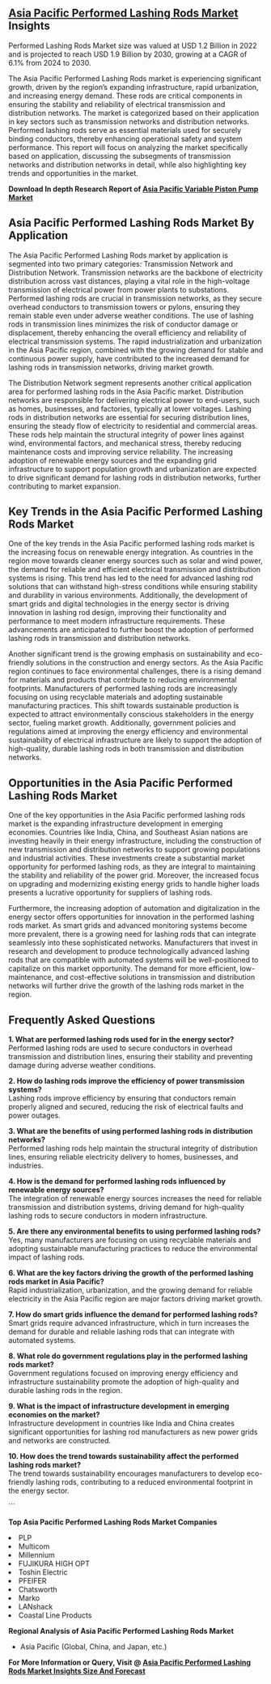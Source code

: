 <h2><a href="https://www.verifiedmarketreports.com/download-sample/?rid=372428&amp;utm_source=Github-Feb&amp;utm_medium=225" target="_blank">Asia Pacific Performed Lashing Rods Market</a> Insights</h2><p>Performed Lashing Rods Market size was valued at USD 1.2 Billion in 2022 and is projected to reach USD 1.9 Billion by 2030, growing at a CAGR of 6.1% from 2024 to 2030.</p><p><p>The Asia Pacific Performed Lashing Rods market is experiencing significant growth, driven by the region’s expanding infrastructure, rapid urbanization, and increasing energy demand. These rods are critical components in ensuring the stability and reliability of electrical transmission and distribution networks. The market is categorized based on their application in key sectors such as transmission networks and distribution networks. Performed lashing rods serve as essential materials used for securely binding conductors, thereby enhancing operational safety and system performance. This report will focus on analyzing the market specifically based on application, discussing the subsegments of transmission networks and distribution networks in detail, while also highlighting key trends and opportunities in the market. <br> <p><strong>Download In depth Research Report of <a href="https://www.verifiedmarketreports.com/download-sample/?rid=236118&amp;utm_source=Pulse-Dec&amp;utm_medium=225" target="_blank">Asia Pacific Variable Piston Pump Market</a></strong></p></p> <h2>Asia Pacific Performed Lashing Rods Market By Application</h2> <p>The Asia Pacific Performed Lashing Rods market by application is segmented into two primary categories: Transmission Network and Distribution Network. Transmission networks are the backbone of electricity distribution across vast distances, playing a vital role in the high-voltage transmission of electrical power from power plants to substations. Performed lashing rods are crucial in transmission networks, as they secure overhead conductors to transmission towers or pylons, ensuring they remain stable even under adverse weather conditions. The use of lashing rods in transmission lines minimizes the risk of conductor damage or displacement, thereby enhancing the overall efficiency and reliability of electrical transmission systems. The rapid industrialization and urbanization in the Asia Pacific region, combined with the growing demand for stable and continuous power supply, have contributed to the increased demand for lashing rods in transmission networks, driving market growth.</p> <p>The Distribution Network segment represents another critical application area for performed lashing rods in the Asia Pacific market. Distribution networks are responsible for delivering electrical power to end-users, such as homes, businesses, and factories, typically at lower voltages. Lashing rods in distribution networks are essential for securing distribution lines, ensuring the steady flow of electricity to residential and commercial areas. These rods help maintain the structural integrity of power lines against wind, environmental factors, and mechanical stress, thereby reducing maintenance costs and improving service reliability. The increasing adoption of renewable energy sources and the expanding grid infrastructure to support population growth and urbanization are expected to drive significant demand for lashing rods in distribution networks, further contributing to market expansion.</p> <h2>Key Trends in the Asia Pacific Performed Lashing Rods Market</h2> <p>One of the key trends in the Asia Pacific performed lashing rods market is the increasing focus on renewable energy integration. As countries in the region move towards cleaner energy sources such as solar and wind power, the demand for reliable and efficient electrical transmission and distribution systems is rising. This trend has led to the need for advanced lashing rod solutions that can withstand high-stress conditions while ensuring stability and durability in various environments. Additionally, the development of smart grids and digital technologies in the energy sector is driving innovation in lashing rod design, improving their functionality and performance to meet modern infrastructure requirements. These advancements are anticipated to further boost the adoption of performed lashing rods in transmission and distribution networks.</p> <p>Another significant trend is the growing emphasis on sustainability and eco-friendly solutions in the construction and energy sectors. As the Asia Pacific region continues to face environmental challenges, there is a rising demand for materials and products that contribute to reducing environmental footprints. Manufacturers of performed lashing rods are increasingly focusing on using recyclable materials and adopting sustainable manufacturing practices. This shift towards sustainable production is expected to attract environmentally conscious stakeholders in the energy sector, fueling market growth. Additionally, government policies and regulations aimed at improving the energy efficiency and environmental sustainability of electrical infrastructure are likely to support the adoption of high-quality, durable lashing rods in both transmission and distribution networks.</p> <h2>Opportunities in the Asia Pacific Performed Lashing Rods Market</h2> <p>One of the key opportunities in the Asia Pacific performed lashing rods market is the expanding infrastructure development in emerging economies. Countries like India, China, and Southeast Asian nations are investing heavily in their energy infrastructure, including the construction of new transmission and distribution networks to support growing populations and industrial activities. These investments create a substantial market opportunity for performed lashing rods, as they are integral to maintaining the stability and reliability of the power grid. Moreover, the increased focus on upgrading and modernizing existing energy grids to handle higher loads presents a lucrative opportunity for suppliers of lashing rods.</p> <p>Furthermore, the increasing adoption of automation and digitalization in the energy sector offers opportunities for innovation in the performed lashing rods market. As smart grids and advanced monitoring systems become more prevalent, there is a growing need for lashing rods that can integrate seamlessly into these sophisticated networks. Manufacturers that invest in research and development to produce technologically advanced lashing rods that are compatible with automated systems will be well-positioned to capitalize on this market opportunity. The demand for more efficient, low-maintenance, and cost-effective solutions in transmission and distribution networks will further drive the growth of the lashing rods market in the region.</p> <h2>Frequently Asked Questions</h2> <p><strong>1. What are performed lashing rods used for in the energy sector?</strong><br> Performed lashing rods are used to secure conductors in overhead transmission and distribution lines, ensuring their stability and preventing damage during adverse weather conditions.</p> <p><strong>2. How do lashing rods improve the efficiency of power transmission systems?</strong><br> Lashing rods improve efficiency by ensuring that conductors remain properly aligned and secured, reducing the risk of electrical faults and power outages.</p> <p><strong>3. What are the benefits of using performed lashing rods in distribution networks?</strong><br> Performed lashing rods help maintain the structural integrity of distribution lines, ensuring reliable electricity delivery to homes, businesses, and industries.</p> <p><strong>4. How is the demand for performed lashing rods influenced by renewable energy sources?</strong><br> The integration of renewable energy sources increases the need for reliable transmission and distribution systems, driving demand for high-quality lashing rods to secure conductors in modern infrastructure.</p> <p><strong>5. Are there any environmental benefits to using performed lashing rods?</strong><br> Yes, many manufacturers are focusing on using recyclable materials and adopting sustainable manufacturing practices to reduce the environmental impact of lashing rods.</p> <p><strong>6. What are the key factors driving the growth of the performed lashing rods market in Asia Pacific?</strong><br> Rapid industrialization, urbanization, and the growing demand for reliable electricity in the Asia Pacific region are major factors driving market growth.</p> <p><strong>7. How do smart grids influence the demand for performed lashing rods?</strong><br> Smart grids require advanced infrastructure, which in turn increases the demand for durable and reliable lashing rods that can integrate with automated systems.</p> <p><strong>8. What role do government regulations play in the performed lashing rods market?</strong><br> Government regulations focused on improving energy efficiency and infrastructure sustainability promote the adoption of high-quality and durable lashing rods in the region.</p> <p><strong>9. What is the impact of infrastructure development in emerging economies on the market?</strong><br> Infrastructure development in countries like India and China creates significant opportunities for lashing rod manufacturers as new power grids and networks are constructed.</p> <p><strong>10. How does the trend towards sustainability affect the performed lashing rods market?</strong><br> The trend towards sustainability encourages manufacturers to develop eco-friendly lashing rods, contributing to a reduced environmental footprint in the energy sector.</p> ```</p><p><strong>Top Asia Pacific Performed Lashing Rods Market Companies</strong></p><div data-test-id=""><p><li>PLP</li><li> Multicom</li><li> Millennium</li><li> FUJIKURA HIGH OPT</li><li> Toshin Electric</li><li> PFEIFER</li><li> Chatsworth</li><li> Marko</li><li> LANshack</li><li> Coastal Line Products</li></p><div><strong>Regional Analysis of&nbsp;Asia Pacific Performed Lashing Rods Market</strong></div><ul><li dir="ltr"><p dir="ltr">Asia Pacific (Global, China, and Japan, etc.)</p></li></ul><p><strong>For More Information or Query, Visit @&nbsp;</strong><strong><a href="https://www.verifiedmarketreports.com/product/performed-lashing-rods-market/?utm_source=Github-Feb&amp;utm_medium=225" target="_blank">Asia Pacific Performed Lashing Rods Market Insights Size And Forecast</a></strong></p></div><h2>&nbsp;</h2><div data-test-id="">&nbsp;</div>
